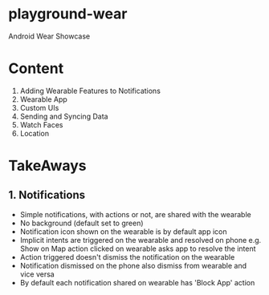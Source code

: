 # playground-wear
Android Wear Showcase

# Content

1. Adding Wearable Features to Notifications
2. Wearable App
3. Custom UIs
4. Sending and Syncing Data
5. Watch Faces
6. Location


# TakeAways

## 1. Notifications
* Simple notifications, with actions or not, are shared with the wearable
* No background (default set to green)
* Notification icon shown on the wearable is by default app icon
* Implicit intents are triggered on the wearable and resolved on phone e.g. Show on Map action clicked on wearable asks app to resolve the intent
* Action triggered doesn't dismiss the notification on the wearable
* Notification dismissed on the phone also dismiss from wearable and vice versa
* By default each notification shared on wearable has 'Block App' action